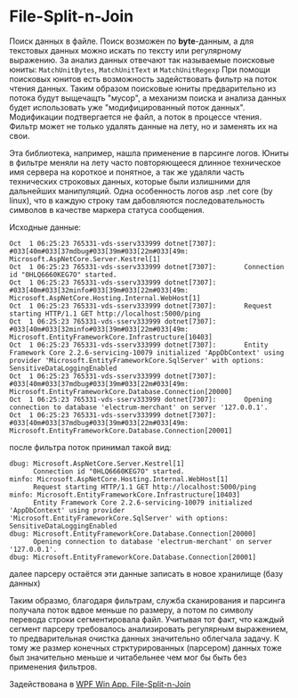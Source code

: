 # File-Split-n-Join
Поиск данных в файле.
Поиск возможен по **byte**-данным, а для текстовых данных можно искать по тексту или регулярному выражению.
За анализ данных отвечают так называемые поисковые юниты: `MatchUnitBytes`, `MatchUnitText` и `MatchUnitRegexp`
При помощи поисковых юнитов есть возможность задействовать фильтр на поток чтения данных.
Таким образом поисковые юниты предварительно из потока будут выщечащть "мусор", а механизм поиска и анализа данных будет использовать уже "модифицированный поток данных".
Модификации подтвергается не файл, а поток в процессе чтения.
Фильтр может не только удалять данные на лету, но и заменять их на свои. 

Эта библиотека, например, нашла применение в парсинге логов.
Юниты в фильтре меняли на лету часто повторяющееся длинное техническое имя сервера на короткое и понятное, а так же удаляли часть технических строковых данных, которые были излишними для дальнейших манипуляций.
Одна особенность логов asp .net core (by linux), что в каждую строку там дабовляются последовательность символов в качестве маркера статуса сообщения.

Исходные данные:
```
Oct  1 06:25:23 765331-vds-sserv333999 dotnet[7307]: #033[40m#033[37mdbug#033[39m#033[22m#033[49m: Microsoft.AspNetCore.Server.Kestrel[1]
Oct  1 06:25:23 765331-vds-sserv333999 dotnet[7307]:       Connection id "0HLQ6660KEG7O" started.
Oct  1 06:25:23 765331-vds-sserv333999 dotnet[7307]: #033[40m#033[32minfo#033[39m#033[22m#033[49m: Microsoft.AspNetCore.Hosting.Internal.WebHost[1]
Oct  1 06:25:23 765331-vds-sserv333999 dotnet[7307]:       Request starting HTTP/1.1 GET http://localhost:5000/ping
Oct  1 06:25:23 765331-vds-sserv333999 dotnet[7307]: #033[40m#033[32minfo#033[39m#033[22m#033[49m: Microsoft.EntityFrameworkCore.Infrastructure[10403]
Oct  1 06:25:23 765331-vds-sserv333999 dotnet[7307]:       Entity Framework Core 2.2.6-servicing-10079 initialized 'AppDbContext' using provider 'Microsoft.EntityFrameworkCore.SqlServer' with options: SensitiveDataLoggingEnabled
Oct  1 06:25:23 765331-vds-sserv333999 dotnet[7307]: #033[40m#033[37mdbug#033[39m#033[22m#033[49m: Microsoft.EntityFrameworkCore.Database.Connection[20000]
Oct  1 06:25:23 765331-vds-sserv333999 dotnet[7307]:       Opening connection to database 'electrum-merchant' on server '127.0.0.1'.
Oct  1 06:25:23 765331-vds-sserv333999 dotnet[7307]: #033[40m#033[37mdbug#033[39m#033[22m#033[49m: Microsoft.EntityFrameworkCore.Database.Connection[20001]
```
после фильтра поток принимал такой вид:
```
dbug: Microsoft.AspNetCore.Server.Kestrel[1]
      Connection id "0HLQ6660KEG7O" started.
minfo: Microsoft.AspNetCore.Hosting.Internal.WebHost[1]
      Request starting HTTP/1.1 GET http://localhost:5000/ping
minfo: Microsoft.EntityFrameworkCore.Infrastructure[10403]
      Entity Framework Core 2.2.6-servicing-10079 initialized 'AppDbContext' using provider 'Microsoft.EntityFrameworkCore.SqlServer' with options: SensitiveDataLoggingEnabled
dbug: Microsoft.EntityFrameworkCore.Database.Connection[20000]
      Opening connection to database 'electrum-merchant' on server '127.0.0.1'.
dbug: Microsoft.EntityFrameworkCore.Database.Connection[20001]
```
далее парсеру остаётся эти данные записать в новое хранилище (базу данных)

Таким образмо, благодаря фильтрам, служба сканирования и парсинга получала поток вдвое меньше по размеру, а потом по символу перевода строки сегментировала файл.
Учитывая тот факт, что каждый сегмент парсеру требовалось анализировать регулярным выражением, то предварительная очистка данных значительно облегчала задачу.
К тому же размер конечных стрктурированных (парсером) данных тоже был значительно меньше и читабельнее чем мог бы быть без применения фильтров.

Задействована в [WPF Win App. File-Split-n-Join](https://github.com/badhitman/File-Split-n-Join-WPF)